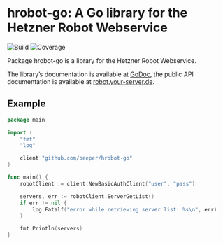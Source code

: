 # hrobot-go: A Go library for the Hetzner Robot Webservice

![Build](https://gitlab.com/newsletter2go/hrobot-go/badges/master/pipeline.svg) ![Coverage](https://gitlab.com/newsletter2go/hrobot-go/badges/master/coverage.svg)

Package hrobot-go is a library for the Hetzner Robot Webservice.

The library’s documentation is available at [GoDoc](https://godoc.org/github.com/beeper/hrobot-go),
the public API documentation is available at [robot.your-server.de](https://robot.your-server.de/doc/webservice/en.html).

## Example

```go
package main

import (
    "fmt"
    "log"

    client "github.com/beeper/hrobot-go"
)

func main() {
    robotClient := client.NewBasicAuthClient("user", "pass")

    servers, err := robotClient.ServerGetList()
    if err != nil {
        log.Fatalf("error while retrieving server list: %s\n", err)
    }

    fmt.Println(servers)
}
```
